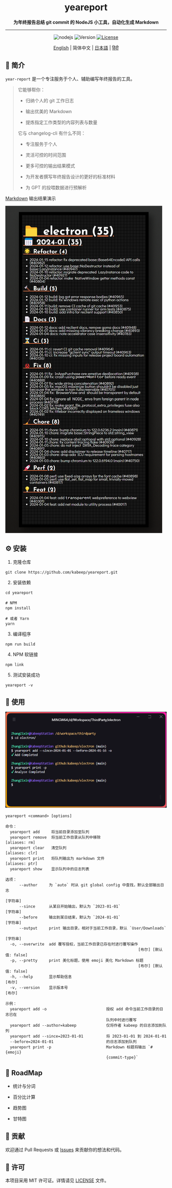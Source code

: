 <h1 align="center"> yeareport </h1>
<p align="center">
  <b>为年终报告总结 git commit 的 NodeJS 小工具，自动化生成 Markdown</b>
</p>

---

<div align="center">

![nodejs](https://img.shields.io/badge/NodeJS-≥16.x-lightseagreen?logo=powershell)
![Version](https://img.shields.io/badge/Version-1.0.0-cornflowerblue)
[![License](https://img.shields.io/badge/License-MIT-slateblue)](LICENSE)

[English](README.md) | 简体中文 | [日本語](README.ja-JP.md) | [हिंदी](README.hi-IN.md)

</div>

## 📖 简介

`year-report` 是一个专注服务于个人、辅助编写年终报告的工具。

> 它能够帮你：
>
> - 归纳个人的 git 工作日志
>
> - 输出优美的 Markdown
>
> - 提炼指定工作类型的内容列表与数量
>
> 它与 changelog-cli 有什么不同：
> 
> - 专注服务于个人
>
> - 灵活可控的时间范围
> 
> - 更多可控的输出结果模式
> 
> - 为开发者撰写年终报告设计的更好的标准材料
> 
> - 为 GPT 的投喂数据进行预解析

[Markdown](example/example.md) 输出结果演示

![default_example](example/screenshot.png)

## ⚙️ 安装

1. 克隆仓库

```shell
git clone https://github.com/kabeep/yeareport.git
```

2. 安装依赖

```shell
cd yeareport

# NPM
npm install

# 或者 Yarn
yarn
```

3. 编译程序

```shell
npm run build
```

4. NPM 软链接

```shell
npm link
```

5. 测试安装成功

```shell
yeareport -v
```

## 🚀 使用

![Usage](example/usage.png)

```text
yeareport <command> [options]

命令：
  yeareport add     将当前目录添加至队列
  yeareport remove  将当前工作目录从队列中移除                     [aliases: rm]
  yeareport clear   清空队列                                      [aliases: clr]
  yeareport print   将队列输出为 markdown 文件                    [aliases: ptr]
  yeareport show    显示队列中的日志列表

选项：
      --author     为 `auto` 时从 git global config 中查找，默认全部输出日志
                                                                        [字符串]
      --since      从某日开始输出，默认为 `2023-01-01`                  [字符串]
      --before     输出到某日结束，默认为 `2024-01-01`                  [字符串]
      --output     print 输出目录，相对于当前工作目录，默认 `User/Downloads`
                                                                        [字符串]
  -o, --overwrite  add 覆写授权，当前工作目录已存在时进行覆写操作
                                                          [布尔] [默认值: false]
  -p, --pretty     print 美化标题，使用 emoji 美化 Markdown 标题
                                                          [布尔] [默认值: false]
  -h, --help       显示帮助信息                                           [布尔]
  -v, --version    显示版本号                                             [布尔]

示例：
  yeareport add -o                          授权 add 命令当前工作目录的日志已在
                                            队列中时进行覆写
  yeareport add --author=kabeep             仅将作者 kabeep 的日志添加到队列
  yeareport add --since=2023-01-01          将 2023-01-01 到 2024-01-01
  --before=2024-01-01                       的日志添加到队列
  yeareport print -p                        Markdown 标题将输出 `# {emoji}
                                            {commit-type}`
```

## 🎯 RoadMap

- 统计与分词

- 百分比计算

- 趋势图

- 甘特图

## 🤝 贡献

欢迎通过 Pull Requests 或 [Issues](https://github.com/kabeep/git-short-dir-prompt/issues) 来贡献你的想法和代码。

## 📄 许可

本项目采用 MIT 许可证。详情请见 [LICENSE](LICENSE) 文件。